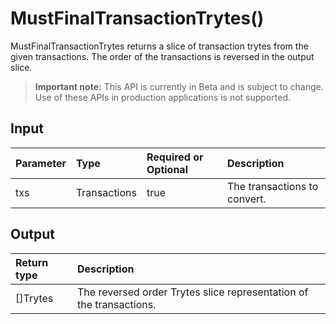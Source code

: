 # MustFinalTransactionTrytes()
MustFinalTransactionTrytes returns a slice of transaction trytes from the given transactions. The order of the transactions is reversed in the output slice.
> **Important note:** This API is currently in Beta and is subject to change. Use of these APIs in production applications is not supported.

## Input

| Parameter       | Type | Required or Optional | Description |
|:---------------|:--------|:--------| :--------|
| txs | Transactions | true | The transactions to convert.  |


## Output

| Return type     | Description |
|:---------------|:--------|
| []Trytes | The reversed order Trytes slice representation of the transactions. |


